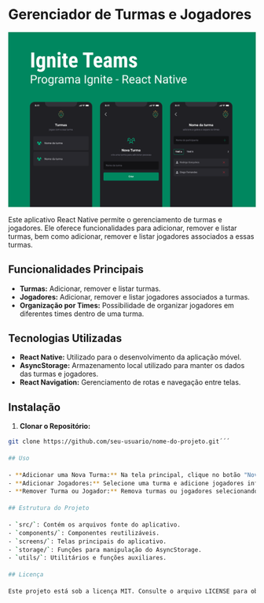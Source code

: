 # Gerenciador de Turmas e Jogadores

![Ignite Teams Preview](.github/preview.png)

Este aplicativo React Native permite o gerenciamento de turmas e jogadores. Ele oferece funcionalidades para adicionar, remover e listar turmas, bem como adicionar, remover e listar jogadores associados a essas turmas.

## Funcionalidades Principais

- **Turmas:** Adicionar, remover e listar turmas.
- **Jogadores:** Adicionar, remover e listar jogadores associados a turmas.
- **Organização por Times:** Possibilidade de organizar jogadores em diferentes times dentro de uma turma.

## Tecnologias Utilizadas

- **React Native:** Utilizado para o desenvolvimento da aplicação móvel.
- **AsyncStorage:** Armazenamento local utilizado para manter os dados das turmas e jogadores.
- **React Navigation:** Gerenciamento de rotas e navegação entre telas.

## Instalação

 1. **Clonar o Repositório:**

   ```bash
   git clone https://github.com/seu-usuario/nome-do-projeto.git´´´

## Uso

- **Adicionar uma Nova Turma:** Na tela principal, clique no botão "Nova Turma" e insira o nome da turma desejada.
- **Adicionar Jogadores:** Selecione uma turma e adicione jogadores informando seus nomes e times.
- **Remover Turma ou Jogador:** Remova turmas ou jogadores selecionando o item desejado e escolhendo a opção de remoção.

## Estrutura do Projeto

- `src/`: Contém os arquivos fonte do aplicativo.
- `components/`: Componentes reutilizáveis.
- `screens/`: Telas principais do aplicativo.
- `storage/`: Funções para manipulação do AsyncStorage.
- `utils/`: Utilitários e funções auxiliares.

## Licença

Este projeto está sob a licença MIT. Consulte o arquivo LICENSE para obter mais informações.